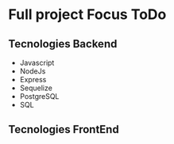# Full project Focus ToDo

## Tecnologies Backend

- Javascript
- NodeJs
- Express
- Sequelize
- PostgreSQL
- SQL

## Tecnologies FrontEnd
